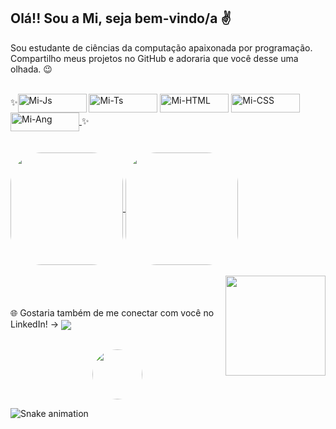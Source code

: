 <h2>Olá!! Sou a Mi, seja bem-vindo/a ✌️</h2>

  Sou estudante de ciências da computação apaixonada por programação. Compartilho meus projetos no GitHub e adoraria que você desse uma olhada. 😉


<div style="display: inline_block"><br>
  ✨<a href="https://github.com/MiAmaral"><img align="center" alt="Mi-Js" height="30" width="110" 
  src="https://img.shields.io/badge/JavaScript-323330?style=for-the-badge&logo=javascript&logoColor=F7DF1E"></a>
  <a href="https://github.com/MiAmaral"><img align="center" alt="Mi-Ts" height="30" width="110" 
  src="https://img.shields.io/badge/TypeScript-007ACC?style=for-the-badge&logo=typescript&logoColor=white"></a>
  <a href="https://github.com/MiAmaral"><img align="center" alt="Mi-HTML" height="30" width="110" 
  src="https://img.shields.io/badge/HTML5-E34F26?style=for-the-badge&logo=html5&logoColor=white"></a>
 <a href="https://github.com/MiAmaral"> <img align="center" alt="Mi-CSS" height="30" width="110"
  src="https://img.shields.io/badge/CSS3-1572B6?style=for-the-badge&logo=css3&logoColor=white"></a>
 <a href="https://github.com/MiAmaral"><img align="center" alt="Mi-Ang" height="30" width="110"
  src="https://img.shields.io/badge/Angular-DD0031?style=for-the-badge&logo=angular&logoColor=white"> </a>✨
</div>
<br/><br/>

<div align="left">
  <a href="https://github.com/MiAmaral"> <img align="center" height="180" style="border-radius:50px;" src="https://github-readme-stats-sigma-five.vercel.app/api?username=miamaral&show_icons=true&theme=onedark"> </a>
  <a href="https://github.com/MiAmaral"> <img align="center" height="180" style="border-radius:50px;" src="https://github-readme-stats-sigma-five.vercel.app/api/top-langs/?username=miamaral&show_icons=true&theme=onedark"> </a>
</div>
<br/>

<div>
  <a href="https://github.com/MiAmaral"> <img align="right" height="160" src="https://i.imgur.com/9KWJ2rp.gif"></a>
</div>
  <br/><br/><br/>
  
<div>
 🌐 Gostaria também de me conectar com você no LinkedIn! -> 
  <a href="https://www.linkedin.com/in/milenabamaral" target="_blank"><img align="center" src="https://img.shields.io/badge/-LinkedIn-%230077B5?style=for-the-badge&logo=linkedin&logoColor=white" target="_blank"></a>  
  <br/><br/>
  <p align="center"><a href="https://github.com/MiAmaral"> <img align="center" height="80" width="80" style="border-radius:50px;" src="https://media0.giphy.com/media/pEuD18F5xjR9SNVmYz/giphy.gif?cid=ecf05e47jg0zcr6rtu48h26e1fqswt4uochaapiegx1jndh7&rid=giphy.gif&ct=s"> </a>
  </p>
</div>

![Snake animation](https://github.com/MiAmaral/MiAmaral/blob/output/github-contribution-grid-snake.svg)

